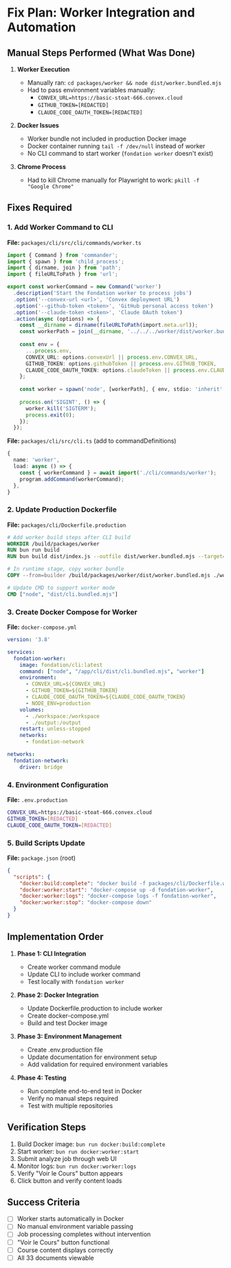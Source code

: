 # Fix Plan: Worker Integration and Automation

## Manual Steps Performed (What Was Done)

1. **Worker Execution**
   - Manually ran: `cd packages/worker && node dist/worker.bundled.mjs`
   - Had to pass environment variables manually:
     - `CONVEX_URL=https://basic-stoat-666.convex.cloud`
     - `GITHUB_TOKEN=[REDACTED]`
     - `CLAUDE_CODE_OAUTH_TOKEN=[REDACTED]`

2. **Docker Issues**
   - Worker bundle not included in production Docker image
   - Docker container running `tail -f /dev/null` instead of worker
   - No CLI command to start worker (`fondation worker` doesn't exist)

3. **Chrome Process**
   - Had to kill Chrome manually for Playwright to work: `pkill -f "Google Chrome"`

## Fixes Required

### 1. Add Worker Command to CLI

**File:** `packages/cli/src/cli/commands/worker.ts`
```typescript
import { Command } from 'commander';
import { spawn } from 'child_process';
import { dirname, join } from 'path';
import { fileURLToPath } from 'url';

export const workerCommand = new Command('worker')
  .description('Start the Fondation worker to process jobs')
  .option('--convex-url <url>', 'Convex deployment URL')
  .option('--github-token <token>', 'GitHub personal access token')
  .option('--claude-token <token>', 'Claude OAuth token')
  .action(async (options) => {
    const __dirname = dirname(fileURLToPath(import.meta.url));
    const workerPath = join(__dirname, '../../../worker/dist/worker.bundled.mjs');
    
    const env = {
      ...process.env,
      CONVEX_URL: options.convexUrl || process.env.CONVEX_URL,
      GITHUB_TOKEN: options.githubToken || process.env.GITHUB_TOKEN,
      CLAUDE_CODE_OAUTH_TOKEN: options.claudeToken || process.env.CLAUDE_CODE_OAUTH_TOKEN,
    };
    
    const worker = spawn('node', [workerPath], { env, stdio: 'inherit' });
    
    process.on('SIGINT', () => {
      worker.kill('SIGTERM');
      process.exit(0);
    });
  });
```

**File:** `packages/cli/src/cli.ts` (add to commandDefinitions)
```typescript
{
  name: 'worker',
  load: async () => {
    const { workerCommand } = await import('./cli/commands/worker');
    program.addCommand(workerCommand);
  },
}
```

### 2. Update Production Dockerfile

**File:** `packages/cli/Dockerfile.production`
```dockerfile
# Add worker build steps after CLI build
WORKDIR /build/packages/worker
RUN bun run build
RUN bun build dist/index.js --outfile dist/worker.bundled.mjs --target=node --format=esm

# In runtime stage, copy worker bundle
COPY --from=builder /build/packages/worker/dist/worker.bundled.mjs ./worker/dist/

# Update CMD to support worker mode
CMD ["node", "dist/cli.bundled.mjs"]
```

### 3. Create Docker Compose for Worker

**File:** `docker-compose.yml`
```yaml
version: '3.8'

services:
  fondation-worker:
    image: fondation/cli:latest
    command: ["node", "/app/cli/dist/cli.bundled.mjs", "worker"]
    environment:
      - CONVEX_URL=${CONVEX_URL}
      - GITHUB_TOKEN=${GITHUB_TOKEN}
      - CLAUDE_CODE_OAUTH_TOKEN=${CLAUDE_CODE_OAUTH_TOKEN}
      - NODE_ENV=production
    volumes:
      - ./workspace:/workspace
      - ./output:/output
    restart: unless-stopped
    networks:
      - fondation-network

networks:
  fondation-network:
    driver: bridge
```

### 4. Environment Configuration

**File:** `.env.production`
```bash
CONVEX_URL=https://basic-stoat-666.convex.cloud
GITHUB_TOKEN=[REDACTED]
CLAUDE_CODE_OAUTH_TOKEN=[REDACTED]
```

### 5. Build Scripts Update

**File:** `package.json` (root)
```json
{
  "scripts": {
    "docker:build:complete": "docker build -f packages/cli/Dockerfile.worker -t fondation/complete:latest .",
    "docker:worker:start": "docker-compose up -d fondation-worker",
    "docker:worker:logs": "docker-compose logs -f fondation-worker",
    "docker:worker:stop": "docker-compose down"
  }
}
```

## Implementation Order

1. **Phase 1: CLI Integration**
   - Create worker command module
   - Update CLI to include worker command
   - Test locally with `fondation worker`

2. **Phase 2: Docker Integration**
   - Update Dockerfile.production to include worker
   - Create docker-compose.yml
   - Build and test Docker image

3. **Phase 3: Environment Management**
   - Create .env.production file
   - Update documentation for environment setup
   - Add validation for required environment variables

4. **Phase 4: Testing**
   - Run complete end-to-end test in Docker
   - Verify no manual steps required
   - Test with multiple repositories

## Verification Steps

1. Build Docker image: `bun run docker:build:complete`
2. Start worker: `bun run docker:worker:start`
3. Submit analyze job through web UI
4. Monitor logs: `bun run docker:worker:logs`
5. Verify "Voir le Cours" button appears
6. Click button and verify content loads

## Success Criteria

- [ ] Worker starts automatically in Docker
- [ ] No manual environment variable passing
- [ ] Job processing completes without intervention
- [ ] "Voir le Cours" button functional
- [ ] Course content displays correctly
- [ ] All 33 documents viewable